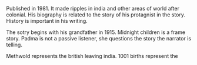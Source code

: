 Published in 1981. It made ripples in india and other areas of world after colonial.  His biography is related to the story of his protagnist in the story. History is important in his writing. 

The sotry begins with his grandfather in 1915. Midnight children is a frame story. Padma is not a passive listener, she questions the story the narrator is telling. 

Methwold represents the british leaving india. 1001 births represent the